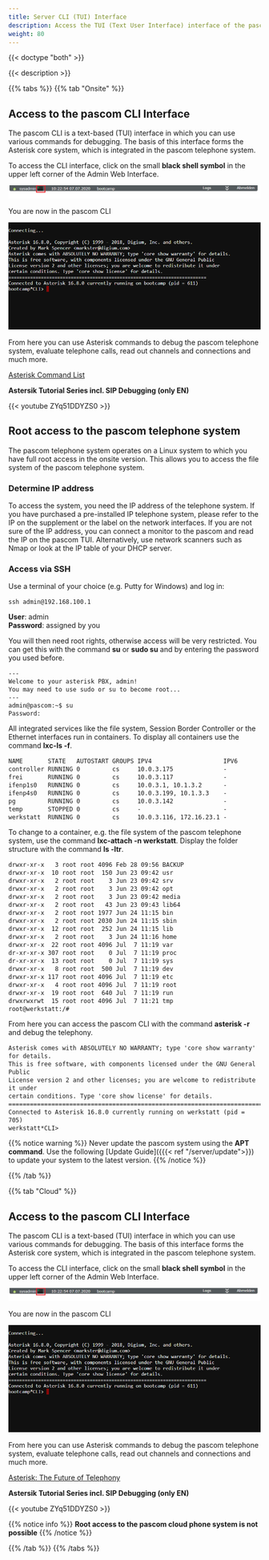 ```yaml
---
title: Server CLI (TUI) Interface
description: Access the TUI (Text User Interface) interface of the pascom server.
weight: 80
---
```


{{< doctype "both" >}}

{{< description >}}


{{% tabs %}}
{{% tab "Onsite" %}}

## Access to the pascom CLI Interface

The pascom CLI is a text-based (TUI) interface in which you can use various commands for debugging. The basis of this interface
forms the Asterisk core system, which is integrated in the pascom telephone system.  

To access the CLI interface, click on the small **black shell symbol** in the upper left corner of the Admin Web Interface.

![pascom Shell](pascom_shell.PNG)

You are now in the pascom CLI

![pascom CLI](pascom_cli.PNG)

From here you can use Asterisk commands to debug the pascom telephone system, evaluate telephone calls, read out channels and connections and much more.

[Asterisk Command List](https://www.voip-info.org/asterisk-cli/)  

**Astersik Tutorial Series incl. SIP Debugging (only EN)**

{{< youtube ZYq51DDYZS0 >}}

## Root access to the pascom telephone system

The pascom telephone system operates on a Linux system to which you have full root access in the onsite version. This allows you to access the file system of the pascom telephone system. 

### Determine IP address

To access the system, you need the IP address of the telephone system.
If you have purchased a pre-installed IP telephone system, please refer to the IP on the supplement or the label on the network interfaces.
If you are not sure of the IP address, you can connect a monitor to the pascom and read the IP on the pascom TUI. Alternatively, use network scanners such as Nmap or look at the IP table of your DHCP server. 


### Access via SSH

Use a terminal of your choice (e.g. Putty for Windows) and log in:

```
ssh admin@192.168.100.1
```

**User**: admin  
**Password**: assigned by you

You will then need root rights, otherwise access will be very restricted. You can get this with the command **su** or **sudo su** and by entering the password you used before.

```
---
Welcome to your asterisk PBX, admin!
You may need to use sudo or su to become root...
---
admin@pascom:~$ su
Password:
```
All integrated services like the file system, Session Border Controller or the Ethernet interfaces run in containers. To display all containers use the command **lxc-ls -f**.

```
NAME       STATE   AUTOSTART GROUPS IPV4                    IPV6
controller RUNNING 0         cs     10.0.3.175              -
frei       RUNNING 0         cs     10.0.3.117              -
ifenp1s0   RUNNING 0         cs     10.0.3.1, 10.1.3.2      -
ifenp4s0   RUNNING 0         cs     10.0.3.199, 10.1.3.3    -
pg         RUNNING 0         cs     10.0.3.142              -
temp       STOPPED 0         cs     -                       -
werkstatt  RUNNING 0         cs     10.0.3.116, 172.16.23.1 -
```
To change to a container, e.g. the file system of the pascom telephone system, use the command **lxc-attach -n werkstatt**.
Display the folder structure with the command **ls -ltr**. 

```
drwxr-xr-x   3 root root 4096 Feb 28 09:56 BACKUP
drwxr-xr-x  10 root root  150 Jun 23 09:42 usr
drwxr-xr-x   2 root root    3 Jun 23 09:42 srv
drwxr-xr-x   2 root root    3 Jun 23 09:42 opt
drwxr-xr-x   2 root root    3 Jun 23 09:42 media
drwxr-xr-x   2 root root   43 Jun 23 09:43 lib64
drwxr-xr-x   2 root root 1977 Jun 24 11:15 bin
drwxr-xr-x   2 root root 2030 Jun 24 11:15 sbin
drwxr-xr-x  12 root root  252 Jun 24 11:15 lib
drwxr-xr-x   2 root root    3 Jun 24 11:16 home
drwxr-xr-x  22 root root 4096 Jul  7 11:19 var
dr-xr-xr-x 307 root root    0 Jul  7 11:19 proc
dr-xr-xr-x  13 root root    0 Jul  7 11:19 sys
drwxr-xr-x   8 root root  500 Jul  7 11:19 dev
drwxr-xr-x 117 root root 4096 Jul  7 11:19 etc
drwxr-xr-x   4 root root 4096 Jul  7 11:19 root
drwxr-xr-x  19 root root  640 Jul  7 11:19 run
drwxrwxrwt  15 root root 4096 Jul  7 11:21 tmp
root@werkstatt:/#
```

From here you can access the pascom CLI with the command **asterisk -r** and debug the telephony.

```
Asterisk comes with ABSOLUTELY NO WARRANTY; type 'core show warranty' for details.
This is free software, with components licensed under the GNU General Public
License version 2 and other licenses; you are welcome to redistribute it under
certain conditions. Type 'core show license' for details.
=========================================================================
Connected to Asterisk 16.8.0 currently running on werkstatt (pid = 705)
werkstatt*CLI>
```
{{% notice warning %}}
Never update the pascom system using the **APT command**. Use the following [Update Guide]({{{< ref "/server/update">}})
to update your system to the latest version.
{{% /notice %}}

{{% /tab %}}

{{% tab "Cloud" %}}
## Access to the pascom CLI Interface

The pascom CLI is a text-based (TUI) interface in which you can use various commands for debugging. The basis of this interface
forms the Asterisk core system, which is integrated in the pascom telephone system.  

To access the CLI interface, click on the small **black shell symbol** in the upper left corner of the Admin Web Interface.

![pascom Shell](pascom_shell.PNG)

You are now in the pascom CLI

![pascom CLI](pascom_cli.PNG)

From here you can use Asterisk commands to debug the pascom telephone system, evaluate telephone calls, read out channels and connections and much more.

[Asterisk: The Future of Telephony](http://www.asteriskdocs.org/en/2nd_Edition/asterisk-book-html-chunk/index.html)  

**Astersik Tutorial Series incl. SIP Debugging (only EN)**

{{< youtube ZYq51DDYZS0 >}}

{{% notice info %}}
**Root access to the pascom cloud phone system is not possible**
{{% /notice %}}

{{% /tab %}}
{{% /tabs %}}

